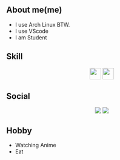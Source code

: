 ## About me(me)
- I use Arch Linux BTW.
- I use VScode
- I am Student

## Skill
<div align="center">
 <a href="https://code.visualstudio.com"><img src="https://cdn.jsdelivr.net/gh/devicons/devicon/icons/vscode/vscode-original.svg" width="30" /></a>
 <img src="https://cdn.jsdelivr.net/gh/devicons/devicon/icons/linux/linux-original.svg" width="30" />
</div>

## Social 
<p align="center">
<img src="https://img.shields.io/twitter/follow/soulightric?style=social"/>
<img src="https://img.shields.io/youtube/channel/subscribers/UCCdW5ISUbmNzFj6EOtr-DnQ"/>
</p>
 
## Hobby
- Watching Anime
- Eat
